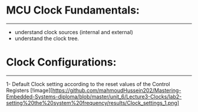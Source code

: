 # MCU Clock Fundamentals:
-------------------------
*  understand clock sources (internal and external)
*  understand the clock tree.
# Clock Configurations:
-----------------------
1- Default Clock setting according to the reset values of the Control Registers
[!image][https://github.com/mahmoudHussein202/Mastering-Embedded-Systems-diploma/blob/master/unit_6/Lecture3-Clocks/lab2-setting%20the%20system%20frequency/results/Clock_settings_1.png]
